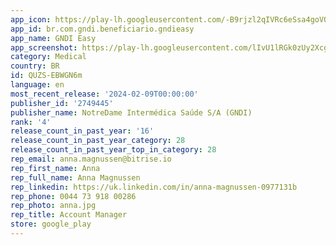 ```yaml
---
app_icon: https://play-lh.googleusercontent.com/-B9rjzl2qIVRc6eSsa4goVQbuvQGD64vPZ5kumQGVdEC4VYrhofCJir5aQUhPhp_0ME
app_id: br.com.gndi.beneficiario.gndieasy
app_name: GNDI Easy
app_screenshot: https://play-lh.googleusercontent.com/lIvU1lRGk0zUy2Xcgl45F9Zg0u9K9eMfQq_OgfATx-aeVbV32zrdsY691PIz5XgLZFC3
category: Medical
country: BR
id: QUZS-EBWGN6m
language: en
most_recent_release: '2024-02-09T00:00:00'
publisher_id: '2749445'
publisher_name: NotreDame Intermédica Saúde S/A (GNDI)
rank: '4'
release_count_in_past_year: '16'
release_count_in_past_year_category: 28
release_count_in_past_year_top_in_category: 28
rep_email: anna.magnussen@bitrise.io
rep_first_name: Anna
rep_full_name: Anna Magnussen
rep_linkedin: https://uk.linkedin.com/in/anna-magnussen-0977131b
rep_phone: 0044 73 918 00286
rep_photo: anna.jpg
rep_title: Account Manager
store: google_play
---
```

